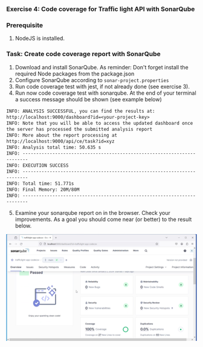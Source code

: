 ### Exercise 4: Code coverage for Traffic light API with SonarQube
###  Prerequisite
1. NodeJS is installed.
### Task: Create code coverage report with SonarQube
1. Download and install SonarQube. 
As reminder: Don't forget install the required Node packages from the package.json
2. Configure SonarQube according to ```sonar-project.properties```
3. Run code coverage test with jest, if not already done (see exercise 3).
4. Run now code coverage test with sonarqube. At the end of your terminal a
success message should be shown (see example below)
``` 
INFO: ANALYSIS SUCCESSFUL, you can find the results at: http://localhost:9000/dashboard?id=<your-project-key>
INFO: Note that you will be able to access the updated dashboard once the server has processed the submitted analysis report
INFO: More about the report processing at http://localhost:9000/api/ce/task?id=xyz
INFO: Analysis total time: 50.635 s
INFO: ------------------------------------------------------------------------
INFO: EXECUTION SUCCESS
INFO: ------------------------------------------------------------------------
INFO: Total time: 51.771s
INFO: Final Memory: 20M/80M
INFO: ------------------------------------------------------------------------
```
5. Examine your sonarqube report on in the browser. Check your
   improvements. As a goal you should come near (or better) to the result below.

[<img src="img/01.png" width="550"/>](img/01.png)
